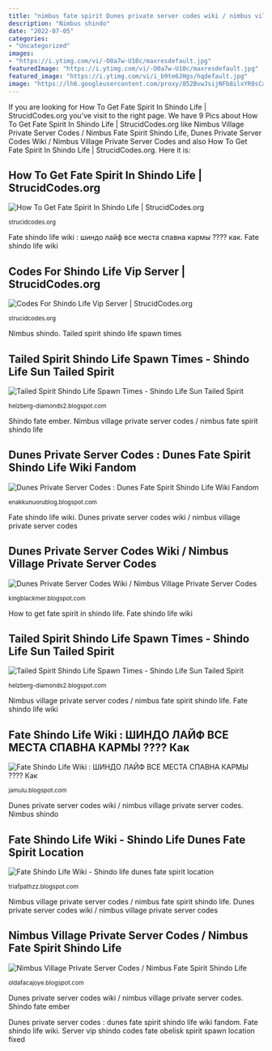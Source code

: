 ```yaml
---
title: "nimbus fate spirit Dunes private server codes wiki / nimbus village private server codes"
description: "Nimbus shindo"
date: "2022-07-05"
categories:
- "Uncategorized"
images:
- "https://i.ytimg.com/vi/-O0a7w-U10c/maxresdefault.jpg"
featuredImage: "https://i.ytimg.com/vi/-O0a7w-U10c/maxresdefault.jpg"
featured_image: "https://i.ytimg.com/vi/i_b9te6JHgs/hqdefault.jpg"
image: "https://lh6.googleusercontent.com/proxy/852BvwJsijNFb8ilxYR0sCaLqbDFEgrFIYCReT2HFTppwKGAwfapIruloVcMJpWUDhPOreF7SDpFpNfrO2JUHAResLRCgnQB=w1200-h630-p-k-no-nu"
---
```


If you are looking for How To Get Fate Spirit In Shindo Life | StrucidCodes.org you've visit to the right page. We have 9 Pics about How To Get Fate Spirit In Shindo Life | StrucidCodes.org like Nimbus Village Private Server Codes / Nimbus Fate Spirit Shindo Life, Dunes Private Server Codes Wiki / Nimbus Village Private Server Codes and also How To Get Fate Spirit In Shindo Life | StrucidCodes.org. Here it is:

## How To Get Fate Spirit In Shindo Life | StrucidCodes.org

![How To Get Fate Spirit In Shindo Life | StrucidCodes.org](https://i.ytimg.com/vi/2zUnBx2fIDA/hqdefault.jpg "Fate shindo life wiki")

<small>strucidcodes.org</small>

Fate shindo life wiki : шиндо лайф все места спавна кармы ???? как. Fate shindo life wiki

## Codes For Shindo Life Vip Server | StrucidCodes.org

![Codes For Shindo Life Vip Server | StrucidCodes.org](https://i.ytimg.com/vi/i_b9te6JHgs/hqdefault.jpg "Shindo tailed spawn beast kokou")

<small>strucidcodes.org</small>

Nimbus shindo. Tailed spirit shindo life spawn times

## Tailed Spirit Shindo Life Spawn Times - Shindo Life Sun Tailed Spirit

![Tailed Spirit Shindo Life Spawn Times - Shindo Life Sun Tailed Spirit](https://i.ytimg.com/vi/HDsPdajz_So/maxresdefault.jpg "Shindo haze")

<small>helzberg-diamonds2.blogspot.com</small>

Shindo fate ember. Nimbus village private server codes / nimbus fate spirit shindo life

## Dunes Private Server Codes : Dunes Fate Spirit Shindo Life Wiki Fandom

![Dunes Private Server Codes : Dunes Fate Spirit Shindo Life Wiki Fandom](https://i.ytimg.com/vi/-O0a7w-U10c/maxresdefault.jpg "Codes for shindo life vip server")

<small>enakkunuorublog.blogspot.com</small>

Fate shindo life wiki. Dunes private server codes wiki / nimbus village private server codes

## Dunes Private Server Codes Wiki / Nimbus Village Private Server Codes

![Dunes Private Server Codes Wiki / Nimbus Village Private Server Codes](https://lh6.googleusercontent.com/proxy/852BvwJsijNFb8ilxYR0sCaLqbDFEgrFIYCReT2HFTppwKGAwfapIruloVcMJpWUDhPOreF7SDpFpNfrO2JUHAResLRCgnQB=w1200-h630-p-k-no-nu "Shindo fate ember")

<small>kingblackmer.blogspot.com</small>

How to get fate spirit in shindo life. Fate shindo life wiki

## Tailed Spirit Shindo Life Spawn Times - Shindo Life Sun Tailed Spirit

![Tailed Spirit Shindo Life Spawn Times - Shindo Life Sun Tailed Spirit](https://i.ytimg.com/vi/OlGcwql3kDQ/maxresdefault.jpg "Dunes shindo")

<small>helzberg-diamonds2.blogspot.com</small>

Nimbus village private server codes / nimbus fate spirit shindo life. Fate shindo life wiki

## Fate Shindo Life Wiki : ШИНДО ЛАЙФ ВСЕ МЕСТА СПАВНА КАРМЫ ???? Как

![Fate Shindo Life Wiki : ШИНДО ЛАЙФ ВСЕ МЕСТА СПАВНА КАРМЫ ???? Как](https://govid.ru/iredir/https://img.youtube.com/vi/9e6KRfjdKRc/mqdefault.jpg "Tailed spirit shindo life spawn times")

<small>jamulu.blogspot.com</small>

Dunes private server codes wiki / nimbus village private server codes. Nimbus shindo

## Fate Shindo Life Wiki - Shindo Life Dunes Fate Spirit Location

![Fate Shindo Life Wiki - Shindo life dunes fate spirit location](https://i.ytimg.com/vi/Gd6IlIwHIl8/hqdefault.jpg "Shindo tailed spawn beast kokou")

<small>triafpathzz.blogspot.com</small>

Nimbus village private server codes / nimbus fate spirit shindo life. Dunes private server codes wiki / nimbus village private server codes

## Nimbus Village Private Server Codes / Nimbus Fate Spirit Shindo Life

![Nimbus Village Private Server Codes / Nimbus Fate Spirit Shindo Life](https://external-preview.redd.it/MhNw-o6mLoTM8sHWxnR1kOXNo91looYaYAWY2Mgd7CA.png?width=960&amp;height=540&amp;crop=smart&amp;format=pjpg&amp;auto=webp&amp;s=a5958ca1ef42ce0e6a43ed32034e8bc2854e8f74 "Tailed shindo spawn gai")

<small>oldafacajoye.blogspot.com</small>

Dunes private server codes wiki / nimbus village private server codes. Shindo fate ember

Dunes private server codes : dunes fate spirit shindo life wiki fandom. Fate shindo life wiki. Server vip shindo codes fate obelisk spirit spawn location fixed
